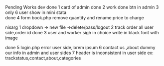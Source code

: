 Pending Works
dev 
 done 1 card of admin
 done 2 work done btn in admin
 3 only 6 user show in mini stata   
 done 4 form book.php remove quantity and rename price to charge
 
nisarg
            1  dropdown -> new file ->delete/pass/logout
            2  track order all user side,order id
   done     3  user and worker sigh in choice write in black font with image
 
 done   5  login.php error user side,lorem ipsum
            6  contact us ,about dummy our info in admin and user sides
            7  header is inconsistent in user side ex: trackstatus,contact,about,categories
         
